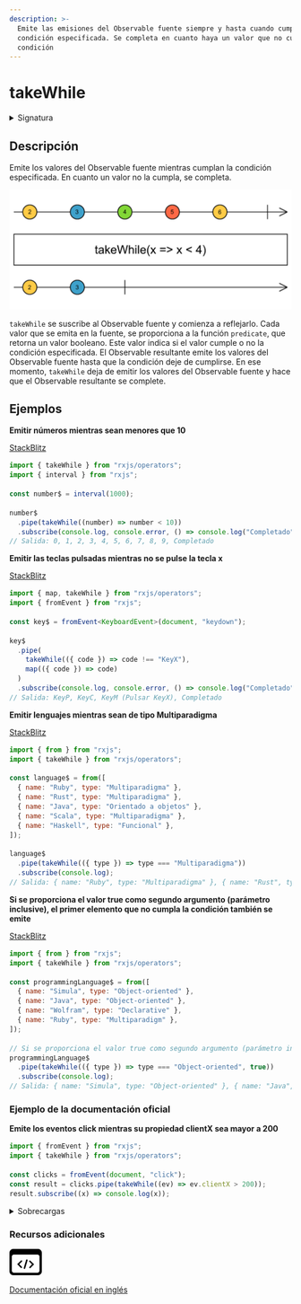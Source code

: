 ```yaml
---
description: >-
  Emite las emisiones del Observable fuente siempre y hasta cuando cumplan la
  condición especificada. Se completa en cuanto haya un valor que no cumpla la
  condición
---
```


# takeWhile

<details>

<summary>Signatura</summary>

#### Firma

`takeWhile<T>(predicate: (value: T, index: number) => boolean, inclusive: boolean = false): MonoTypeOperatorFunction<T>`

#### Parámetros

#### Retorna

`MonoTypeOperatorFunction<T>`: Un Observable que emite los valores del Observable fuente siempre y cuando cada valor cumpla la condición especificada.

</details>

## Descripción

Emite los valores del Observable fuente mientras cumplan la condición especificada. En cuanto un valor no la cumpla, se completa.

![Diagrama de canicas del operador takeWhile](assets/images/marble-diagrams/filtering/takeWhile.png)

`takeWhile` se suscribe al Observable fuente y comienza a reflejarlo. Cada valor que se emita en la fuente, se proporciona a la función `predicate`, que retorna un valor booleano. Este valor indica si el valor cumple o no la condición especificada. El Observable resultante emite los valores del Observable fuente hasta que la condición deje de cumplirse. En ese momento, `takeWhile` deja de emitir los valores del Observable fuente y hace que el Observable resultante se complete.

## Ejemplos

**Emitir números mientras sean menores que 10**

[StackBlitz](https://stackblitz.com/edit/rxjs-takewhile-1?file=index.ts)

```javascript
import { takeWhile } from "rxjs/operators";
import { interval } from "rxjs";

const number$ = interval(1000);

number$
  .pipe(takeWhile((number) => number < 10))
  .subscribe(console.log, console.error, () => console.log("Completado"));
// Salida: 0, 1, 2, 3, 4, 5, 6, 7, 8, 9, Completado
```

**Emitir las teclas pulsadas mientras no se pulse la tecla x**

[StackBlitz](https://stackblitz.com/edit/rxjs-takewhile-2?file=index.ts)

```typescript
import { map, takeWhile } from "rxjs/operators";
import { fromEvent } from "rxjs";

const key$ = fromEvent<KeyboardEvent>(document, "keydown");

key$
  .pipe(
    takeWhile(({ code }) => code !== "KeyX"),
    map(({ code }) => code)
  )
  .subscribe(console.log, console.error, () => console.log("Completado"));
// Salida: KeyP, KeyC, KeyM (Pulsar KeyX), Completado
```

**Emitir lenguajes mientras sean de tipo Multiparadigma**

[StackBlitz](https://stackblitz.com/edit/rxjs-takewhile-3?file=index.ts)

```javascript
import { from } from "rxjs";
import { takeWhile } from "rxjs/operators";

const language$ = from([
  { name: "Ruby", type: "Multiparadigma" },
  { name: "Rust", type: "Multiparadigma" },
  { name: "Java", type: "Orientado a objetos" },
  { name: "Scala", type: "Multiparadigma" },
  { name: "Haskell", type: "Funcional" },
]);

language$
  .pipe(takeWhile(({ type }) => type === "Multiparadigma"))
  .subscribe(console.log);
// Salida: { name: "Ruby", type: "Multiparadigma" }, { name: "Rust", type: "Multiparadigma" }
```

**Si se proporciona el valor true como segundo argumento (parámetro inclusive), el primer elemento que no cumpla la condición también se emite**

[StackBlitz](https://stackblitz.com/edit/rxjs-takewhile-4?file=index.ts)

```javascript
import { from } from "rxjs";
import { takeWhile } from "rxjs/operators";

const programmingLanguage$ = from([
  { name: "Simula", type: "Object-oriented" },
  { name: "Java", type: "Object-oriented" },
  { name: "Wolfram", type: "Declarative" },
  { name: "Ruby", type: "Multiparadigm" },
]);

// Si se proporciona el valor true como segundo argumento (parámetro inclusive), el primer elemento que no cumpla la condición también se emite
programmingLanguage$
  .pipe(takeWhile(({ type }) => type === "Object-oriented", true))
  .subscribe(console.log);
// Salida: { name: "Simula", type: "Object-oriented" }, { name: "Java", type: "Object-oriented" }, { name: "Wolfram", type: "Declarative" }
```

### Ejemplo de la documentación oficial

**Emite los eventos click mientras su propiedad clientX sea mayor a 200**

```javascript
import { fromEvent } from "rxjs";
import { takeWhile } from "rxjs/operators";

const clicks = fromEvent(document, "click");
const result = clicks.pipe(takeWhile((ev) => ev.clientX > 200));
result.subscribe((x) => console.log(x));
```

<details>

<summary>Sobrecargas</summary>

#### Firma

`takeWhile(predicate: (value: T, index: number) => value is S): OperatorFunction<T, S>`

#### Parámetros

#### Retorna

`OperatorFunction<T, S>`

#### Firma

`takeWhile(predicate: (value: T, index: number) => value is S, inclusive: false): OperatorFunction<T, S>`

#### Parámetros

#### Retorna

`OperatorFunction<T, S>`

#### Firma

`takeWhile(predicate: (value: T, index: number) => boolean, inclusive?: boolean): MonoTypeOperatorFunction<T>`

#### Parámetros

#### Retorna

`MonoTypeOperatorFunction<T>`

</details>

### Recursos adicionales

[![Source code](assets/icons/source-code.png)](https://github.com/ReactiveX/rxjs/blob/master/src/internal/operators/takeWhile.ts)

[Documentación oficial en inglés](https://rxjs.dev/api/operators/takeWhile)
